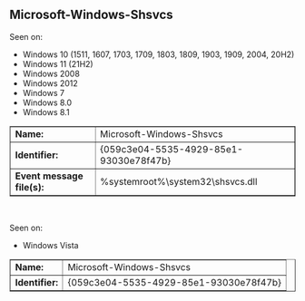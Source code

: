 ## Microsoft-Windows-Shsvcs

Seen on:
* Windows 10 (1511, 1607, 1703, 1709, 1803, 1809, 1903, 1909, 2004, 20H2)
* Windows 11 (21H2)
* Windows 2008
* Windows 2012
* Windows 7
* Windows 8.0
* Windows 8.1

<table border="1" class="docutils">
  <tbody>
    <tr>
      <td><b>Name:</b></td>
      <td>Microsoft-Windows-Shsvcs</td>
    </tr>
    <tr>
      <td><b>Identifier:</b></td>
      <td>{059c3e04-5535-4929-85e1-93030e78f47b}</td>
    </tr>
    <tr>
      <td><b>Event message file(s):</b></td>
      <td>%systemroot%\system32\shsvcs.dll</td>
    </tr>
  </tbody>
</table>

&nbsp;

Seen on:
* Windows Vista

<table border="1" class="docutils">
  <tbody>
    <tr>
      <td><b>Name:</b></td>
      <td>Microsoft-Windows-Shsvcs</td>
    </tr>
    <tr>
      <td><b>Identifier:</b></td>
      <td>{059c3e04-5535-4929-85e1-93030e78f47b}</td>
    </tr>
  </tbody>
</table>

&nbsp;

